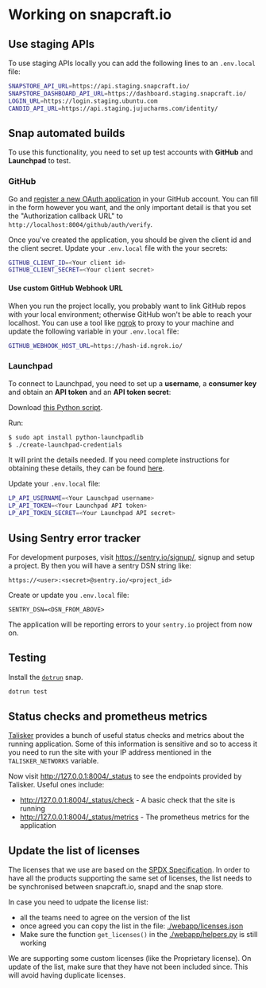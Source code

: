 
# Working on snapcraft.io

## Use staging APIs

To use staging APIs locally you can add the following lines to an `.env.local` file:

```bash
SNAPSTORE_API_URL=https://api.staging.snapcraft.io/
SNAPSTORE_DASHBOARD_API_URL=https://dashboard.staging.snapcraft.io/
LOGIN_URL=https://login.staging.ubuntu.com
CANDID_API_URL=https://api.staging.jujucharms.com/identity/
```

## Snap automated builds

To use this functionality, you need to set up test accounts with **GitHub** and **Launchpad** to test.

### GitHub

Go and [register a new OAuth application](https://github.com/settings/applications/new) in your GitHub account. You can fill in the form however you want, and the only important detail is that you set the "Authorization callback URL" to `http://localhost:8004/github/auth/verify`.

Once you've created the application, you should be given the client id and the client secret. Update your `.env.local` file with the your secrets:

```bash
GITHUB_CLIENT_ID=<Your client id>
GITHUB_CLIENT_SECRET=<Your client secret>
```

#### Use custom GitHub Webhook URL

When you run the project locally, you probably want to link GitHub repos with your local environment; otherwise GitHub won't be able to reach your localhost. You can use a tool like [ngrok](https://ngrok.com/) to proxy to your machine and update the following variable in your `.env.local` file:

```bash
GITHUB_WEBHOOK_HOST_URL=https://hash-id.ngrok.io/
```

### Launchpad

To connect to Launchpad, you need to set up a **username**, a **consumer key** and obtain an **API token** and an **API token secret**:

Download [this Python script](https://github.com/canonical-web-and-design/build.snapcraft.io/blob/master/scripts/create-launchpad-credentials).

Run:

```bash
$ sudo apt install python-launchpadlib
$ ./create-launchpad-credentials
```

It will print the details needed. If you need complete instructions for obtaining these details, they can be found [here](https://help.launchpad.net/API/SigningRequests).

Update your `.env.local` file:

```bash
LP_API_USERNAME=<Your Launchpad username>
LP_API_TOKEN=<Your Launchpad API token>
LP_API_TOKEN_SECRET=<Your Launchpad API secret>
```

## Using Sentry error tracker

For development purposes, visit https://sentry.io/signup/, signup and setup a project. By then you will have a sentry DSN string like:

```
https://<user>:<secret>@sentry.io/<project_id>
```

Create or update you `.env.local` file:

```
SENTRY_DSN=<DSN_FROM_ABOVE>
```

The application will be reporting errors to your `sentry.io` project from now on.

## Testing

Install the [`dotrun`](https://snapcraft.io/dotrun) snap.

``` bash
dotrun test
```

## Status checks and prometheus metrics

[Talisker](https://talisker.readthedocs.io/en/latest/) provides a bunch of useful status checks and metrics about the running application. Some of this information is sensitive and so to access it you need to run the site with your IP address mentioned in the `TALISKER_NETWORKS` variable.

Now visit http://127.0.0.1:8004/_status to see the endpoints provided by Talisker. Useful ones include:

- http://127.0.0.1:8004/_status/check - A basic check that the site is running
- http://127.0.0.1:8004/_status/metrics - The prometheus metrics for the application

## Update the list of licenses

The licenses that we use are based on the [SPDX Specification](https://spdx.github.io/license-list-data/). In order to have all the products supporting the same set of licenses, the list needs to be synchronised between snapcraft.io, snapd and the snap store.

In case you need to udpate the license list:
- all the teams need to agree on the version of the list
- once agreed you can copy the list in the file: [./webapp/licenses.json](./webapp/licenses.json)
- Make sure the function `get_licenses()` in the [./webapp/helpers.py](./webapp/helpers.py) is still working

We are supporting some custom licenses (like the Proprietary license). On update of the list, make sure that they have not been included since. This will avoid having duplicate licenses.
